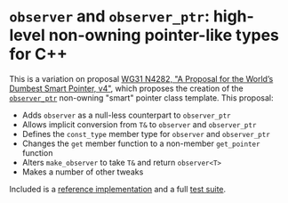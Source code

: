 # `observer` and `observer_ptr`: high-level non-owning pointer-like types for C++

This is a variation on proposal [WG31 N4282, "A Proposal for the World’s Dumbest Smart Pointer, v4"](http://www.open-std.org/jtc1/sc22/wg21/docs/papers/2014/n4282.pdf), which proposes the creation of the [`observer_ptr`](http://en.cppreference.com/w/cpp/experimental/observer_ptr) non-owning "smart" pointer class template. This proposal:

* Adds `observer` as a null-less counterpart to `observer_ptr`
* Allows implicit conversion from `T&` to `observer` and `observer_ptr`
* Defines the `const_type` member type for `observer` and `observer_ptr`
* Changes the `get` member function to a non-member `get_pointer` function
* Alters `make_observer` to take `T&` and return `observer<T>`
* Makes a number of other tweaks

Included is a [reference implementation](api/observer.hpp) and a full [test suite](tests/observer_tests.cpp).
